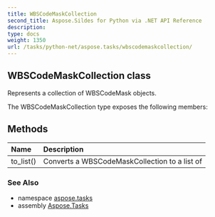 ```yaml
---
title: WBSCodeMaskCollection
second_title: Aspose.Sildes for Python via .NET API Reference
description: 
type: docs
weight: 1350
url: /tasks/python-net/aspose.tasks/wbscodemaskcollection/
---
```


## WBSCodeMaskCollection class

Represents a collection of WBSCodeMask objects.

The WBSCodeMaskCollection type exposes the following members:
## Methods
| Name | Description |
| :- | :- |
|to_list()|Converts a WBSCodeMaskCollection to a list of|

### See Also

* namespace [aspose.tasks](/tasks/python-net/aspose.tasks/)
* assembly [Aspose.Tasks](/tasks/python-net/)

